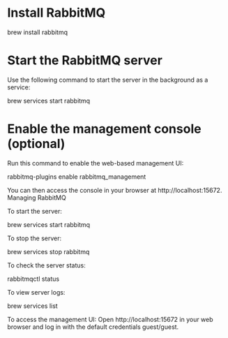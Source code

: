 # Install RabbitMQ

brew install rabbitmq


# Start the RabbitMQ server
Use the following command to start the server in the background as a service:

   brew services start rabbitmq

# Enable the management console (optional)
Run this command to enable the web-based management UI:

   rabbitmq-plugins enable rabbitmq_management

You can then access the console in your browser at http://localhost:15672. 
Managing RabbitMQ


To start the server: 

   brew services start rabbitmq

To stop the server: 

   brew services stop rabbitmq

To check the server status: 

   rabbitmqctl status

To view server logs: 

   brew services list

To access the management UI: Open http://localhost:15672 in your web browser and log in with the default credentials guest/guest. 